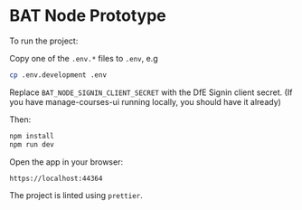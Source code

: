 # BAT Node Prototype

To run the project:

Copy one of the `.env.*` files to `.env`, e.g

```bash
cp .env.development .env
```

Replace `BAT_NODE_SIGNIN_CLIENT_SECRET` with the DfE Signin client secret. (If you have manage-courses-ui running locally, you should have it already)

Then:

```bash
npm install
npm run dev
```

Open the app in your browser:

```bash
https://localhost:44364
```

The project is linted using `prettier`.
